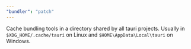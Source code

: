 ```yaml
---
"bundler": "patch"
---
```


Cache bundling tools in a directory shared by all tauri projects. Usually in `$XDG_HOME/.cache/tauri` on Linux and `$HOME\AppData\Local\tauri` on Windows.
